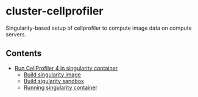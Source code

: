 # cluster-cellprofiler

Singularity-based setup of cellprofiler to compute image data on compute servers.


## Contents

+ [Run CellProfiler 4 in singularity container](cellprofiler/README.md)
    - [Build singularity image](cellprofiler/README.md#build-singularity-image)
    - [Build sigularity sandbox](cellprofiler/README.md#sandbox-version)
    - [Running singularity container](cellprofiler/README.md#run-cellprofiler)
